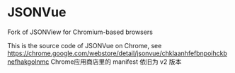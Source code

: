 # JSONVue
Fork of JSONView for Chromium-based browsers

This is the source code of JSONVue on Chrome, see https://chrome.google.com/webstore/detail/jsonvue/chklaanhfefbnpoihckbnefhakgolnmc
Chrome应用商店里的 manifest 依旧为 v2 版本
